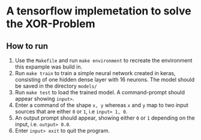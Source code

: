 # A tensorflow implemetation to solve the XOR-Problem


## How to run 

1) Use the `Makefile` and run `make environment` to recreate the environment this expample was build in. 
2) Run `make train` to train a simple neural network created in keras, consisting of one hidden dense layer with 16 neurons. The model should be saved in the directory `models/`
3) Run `make test` to load the trained model. A command-prompt should appear showing `input>`. 
4) Enter a command of the shape `x, y` whereas `x` and `y` map to two input sources that are either `0` or `1`, i.e `input> 1, 0`. 
5) An output prompt should appear, showing either `0` or `1` depending on the input, i.e. `output> 0.0`. 
6) Enter `input> exit` to quit the program. 


